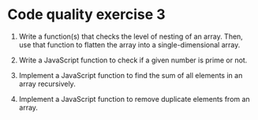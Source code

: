 # Code quality exercise 3

1. Write a function(s) that checks the level of nesting of an array. Then, use that function to flatten the array into a single-dimensional array.

2. Write a JavaScript function to check if a given number is prime or not.

3. Implement a JavaScript function to find the sum of all elements in an array recursively.

4. Implement a JavaScript function to remove duplicate elements from an array.